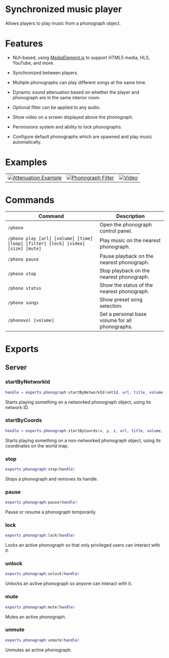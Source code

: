 # Synchronized music player

Allows players to play music from a phonograph object.

# Features

- NUI-based, using [MediaElement.js](https://www.mediaelementjs.com/) to support HTML5 media, HLS, YouTube, and more.

- Synchronized between players.

- Multiple phonographs can play different songs at the same time.

- Dynamic sound attenuation based on whether the player and phonograph are in the same interior room.

- Optional filter can be applied to any audio.

- Show video on a screen displayed above the phonograph.

- Permissions system and ability to lock phonographs.

- Configure default phonographs which are spawned and play music automatically.

# Examples

| | | |
|-|-|-|
|[![Attenuation Example](https://i.imgur.com/BTkglVYm.jpg)](https://imgur.com/BTkglVY)| [![Phonograph Filter](https://i.imgur.com/L8sWpOCm.jpg)](https://imgur.com/L8sWpOC) | [![Video](https://i.imgur.com/2jRYlSem.jpg)](https://imgur.com/2jRYlSe) |

# Commands

| Command                                                                          | Description                                     |
|----------------------------------------------------------------------------------|-------------------------------------------------|
| `/phono`                                                                         | Open the phonograph control panel.              |
| `/phono play [url] [volume] [time] [loop] [filter] [lock] [video] [size] [mute]` | Play music on the nearest phonograph.           |
| `/phono pause`                                                                   | Pause playback on the nearest phonograph.       |
| `/phono stop`                                                                    | Stop playback on the nearest phonograph.        |
| `/phono status`                                                                  | Show the status of the nearest phonograph.      |
| `/phono songs`                                                                   | Show preset song selection.                     |
| `/phonovol [volume]`                                                             | Set a personal base volume for all phonographs. |

# Exports

## Server

### startByNetworkId

```lua
handle = exports.phonograph:startByNetworkId(netId, url, title, volume, offset, duration, loop, filter, locked, video, videoSize, muted)
```

Starts playing something on a networked phonograph object, using its network ID.

### startByCoords

```lua
handle = exports.phonograph:startByCoords(x, y, z, url, title, volume, offset, duration, loop, filter, locked, video, videoSize, muted)
```

Starts playing something on a non-networked phonograph object, using its coordinates on the world map.

### stop

```lua
exports.phonograph:stop(handle)
```

Stops a phonograph and removes its handle.

### pause

```lua
exports.phonograph:pause(handle)
```

Pause or resume a phonograph temporarily.

### lock

```lua
exports.phonograph:lock(handle)
```

Locks an active phonograph so that only privileged users can interact with it.

### unlock

```lua
exports.phonograph:unlock(handle)
```

Unlocks an active phonograph so anyone can interact with it.

### mute

```lua
exports.phonograph:mute(handle)
```

Mutes an active phonograph.

### unmute

```lua
exports.phonograph:unmute(handle)
```

Unmutes an active phonograph.
